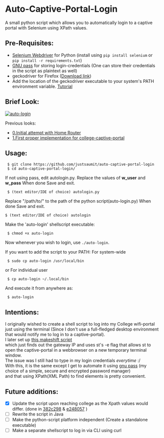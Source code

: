 # Auto-Captive-Portal-Login
A small python script which allows you to automatically login to a captive portal with Selenium using XPath values.

## Pre-Requisites:
- [Selenium Webdriver](https://www.selenium.dev/documentation/webdriver/) for Python (install using `pip install selenium` or `pip install -r requirements.txt`)
- [GNU pass](https://www.passwordstore.org/) for storing login-credentials (One can store their credentials in the script as plaintext as well)
- geckodriver for Firefox ([Download link](https://github.com/mozilla/geckodriver/releases))
- Add the location of the geckodriver executable to your system's PATH environment variable. [Tutorial](https://www.learningaboutelectronics.com/Articles/How-to-install-geckodriver-Python-windows.php)

## Brief Look:
[![auto-login](/media/gifs/auto-login-clg-2.gif)](https://draconyan.xyz/media/al/auto-login-clg-2.mp4)

Previous looks: 
- [0.Initial attempt with Home Router](https://github.com/justsaumit/auto-captive-portal-login/tree/d28284646a5d0d5186de205dd3e83a4698c4c9ad)
- [1.First proper implementation for college-captive-portal](https://github.com/justsaumit/auto-captive-portal-login/tree/1209e1807e8670ba54ae24635819f1bcdef2876e)

## Usage:
```
 $ git clone https://github.com/justsaumit/auto-captive-portal-login
 $ cd auto-captive-portal-login/
```
If not using pass, edit autologin.py.
Replace the values of **w_user** and **w_pass**
When done Save and exit.
```
 $ (text editor/IDE of choice) autologin.py
```

Replace "/path/to/" to the path of the python script(auto-login.py) 
When done Save and exit.
```
$ (text editor/IDE of choice) autologin
```

Make the 'auto-login' shellscript executable:
```
 $ chmod +x auto-login
```
Now whenever you wish to login, use `./auto-login`.  

If you want to add the script to your PATH:
For system-wide
```
 $ sudo cp auto-login /usr/local/bin
```
or
For individual user
```
 $ cp auto-login ~/.local/bin
```
And execute it from anywhere as:
```
 $ auto-login
```


## Intentions:
I originally wished to create a shell script to log into my College wifi-portal just using the terminal (Since I don't use a full-fledged desktop environment that would notify me to log in to a captive-portal).  
I later set up [this makeshift script](https://github.com/justsaumit/.dotfiles/blob/main/.scripts/wifi-captive-login)  
which just finds out the gateway IP and uses st's -e flag that allows st to open the captive-portal in a webbrowser on a new temporary terminal window.  
The issue was I still had to type in my login credentials _everytime_ :/  
With this, it is the same except I get to automate it using [gnu pass](https://www.passwordstore.org/) (my choice of a simple, secure and encrypted password manager)  
and that using XPath(XML Path) to find elements is pretty convenient.

## Future additions:
- [x] Update the script upon reaching college as the Xpath values would differ. (done in [382c298](https://github.com/justsaumit/auto-captive-portal-login/commit/e24805733d5689eba28770172cd1bd99dedf247d) & [e248057](https://github.com/justsaumit/auto-captive-portal-login/commit/e24805733d5689eba28770172cd1bd99dedf247d) )
- [ ] Rewrite the script in Java
- [ ] Make the python-script platform independent (Create a standalone executable)
- [ ]  Make a separate shellscript to log in via CLI using curl
